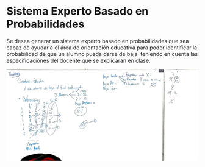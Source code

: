 # Sistema Experto Basado en Probabilidades
 Se desea generar un sistema experto basado en probabilidades que sea capaz de ayudar a el área de orientación educativa para poder identificar la probabilidad de que un alumno pueda darse de baja, teniendo en cuenta las especificaciones del docente que se explicaran en clase.


![Indicaciones](https://github.com/DiegoZNz/Sistema-Experto-Basado-en-Probabilidades/blob/main/especificaciones_en_clase.jpg)

